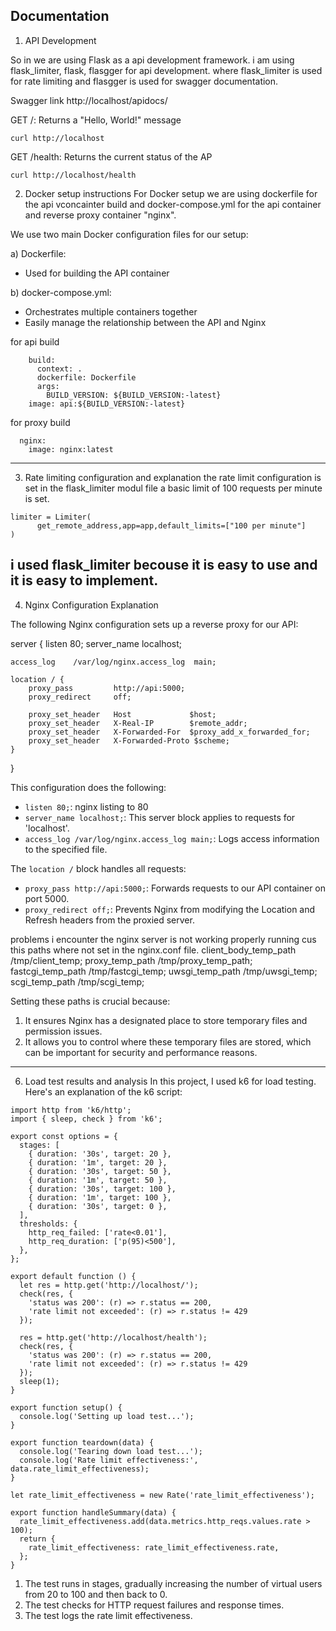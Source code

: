 ## Documentation 

1. API Development

So in we are using Flask as a api development framework.
i am using flask_limiter, flask, flasgger for api development.
where flask_limiter is used for rate limiting and flasgger is used for swagger documentation.

Swagger link http://localhost/apidocs/

GET /: Returns a "Hello, World!" message
```
curl http://localhost
```
GET /health: Returns the current status of the AP

```
curl http://localhost/health
```


2. Docker setup instructions 
For Docker setup we are using dockerfile for the api vconcainter build and docker-compose.yml for the api container and reverse proxy container "nginx".

We use two main Docker configuration files for our setup:

a) Dockerfile:
   - Used for building the API container

b) docker-compose.yml:
   - Orchestrates multiple containers together
   - Easily manage the relationship between the API and Nginx

for api build 
```
    build:
      context: .
      dockerfile: Dockerfile
      args:
        BUILD_VERSION: ${BUILD_VERSION:-latest}
    image: api:${BUILD_VERSION:-latest}
```
for proxy build 
```
  nginx:
    image: nginx:latest
```
---

3.  Rate limiting configuration and explanation
the rate limit configuration is set in the flask_limiter modul file a basic limit of 100 requests per minute is set.

```
limiter = Limiter(
      get_remote_address,app=app,default_limits=["100 per minute"]
)
```

i used flask_limiter becouse it is easy to use and it is easy to implement.
---
4. Nginx Configuration Explanation

The following Nginx configuration sets up a reverse proxy for our API:


server {
    listen        80;
    server_name   localhost;
    
    access_log    /var/log/nginx.access_log  main;
    
    location / {
        proxy_pass         http://api:5000;
        proxy_redirect     off;
        
        proxy_set_header   Host             $host;
        proxy_set_header   X-Real-IP        $remote_addr;
        proxy_set_header   X-Forwarded-For  $proxy_add_x_forwarded_for;
        proxy_set_header   X-Forwarded-Proto $scheme;
    }
}


This configuration does the following:

- `listen 80;`: nginx listing to 80 
- `server_name localhost;`: This server block applies to requests for 'localhost'.
- `access_log /var/log/nginx.access_log main;`: Logs access information to the specified file.

The `location /` block handles all requests:

- `proxy_pass http://api:5000;`: Forwards requests to our API container on port 5000.
- `proxy_redirect off;`: Prevents Nginx from modifying the Location and Refresh headers from the proxied server.

problems i encounter 
the nginx server is not working properly running cus this paths where not set in the nginx.conf file.
    client_body_temp_path /tmp/client_temp;
    proxy_temp_path       /tmp/proxy_temp_path;
    fastcgi_temp_path     /tmp/fastcgi_temp;
    uwsgi_temp_path       /tmp/uwsgi_temp;
    scgi_temp_path        /tmp/scgi_temp;

Setting these paths is crucial because:

1. It ensures Nginx has a designated place to store temporary files and  permission issues.
2. It allows you to control where these temporary files are stored, which can be important for security and performance reasons.
---
6. Load test results and analysis
In this project, I used k6 for load testing. Here's an explanation of the k6 script:
```
import http from 'k6/http';
import { sleep, check } from 'k6';

export const options = {
  stages: [
    { duration: '30s', target: 20 },
    { duration: '1m', target: 20 },
    { duration: '30s', target: 50 },
    { duration: '1m', target: 50 },
    { duration: '30s', target: 100 },
    { duration: '1m', target: 100 },
    { duration: '30s', target: 0 },
  ],
  thresholds: {
    http_req_failed: ['rate<0.01'],
    http_req_duration: ['p(95)<500'],
  },
};

export default function () {
  let res = http.get('http://localhost/');
  check(res, {
    'status was 200': (r) => r.status == 200,
    'rate limit not exceeded': (r) => r.status != 429
  });

  res = http.get('http://localhost/health');
  check(res, {
    'status was 200': (r) => r.status == 200,
    'rate limit not exceeded': (r) => r.status != 429
  });
  sleep(1);
}

export function setup() {
  console.log('Setting up load test...');
}

export function teardown(data) {
  console.log('Tearing down load test...');
  console.log('Rate limit effectiveness:', data.rate_limit_effectiveness);
}

let rate_limit_effectiveness = new Rate('rate_limit_effectiveness');

export function handleSummary(data) {
  rate_limit_effectiveness.add(data.metrics.http_reqs.values.rate > 100);
  return {
    rate_limit_effectiveness: rate_limit_effectiveness.rate,
  };
}

```

1. The test runs in stages, gradually increasing the number of virtual users from 20 to 100 and then back to 0.
2. The test checks for HTTP request failures and response times.
3. The test logs the rate limit effectiveness.


